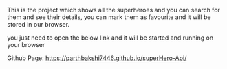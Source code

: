 This is the project which shows all the superheroes and you can search for them and see their details, you can mark them as favourite and it will be stored in our browser.

you just need to open the below link and it will be started and running on your browser


Github Page: https://parthbakshi7446.github.io/superHero-Api/
